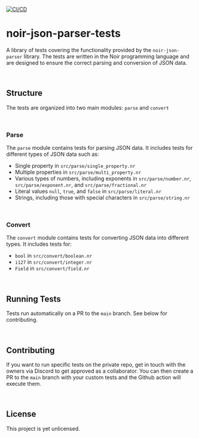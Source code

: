 [![CI/CD](https://github.com/RontoSOFT/noir-json-parser-tests/actions/workflows/main.yml/badge.svg)](https://github.com/RontoSOFT/noir-json-parser-tests/actions/workflows/main.yml)
# noir-json-parser-tests
A library of tests covering the functionality provided by the `noir-json-parser` library. The tests are written in the Noir programming language and are designed to ensure the correct parsing and conversion of JSON data.

<br>

## Structure

The tests are organized into two main modules: `parse` and `convert`

<br>

### Parse

The `parse` module contains tests for parsing JSON data. It includes tests for different types of JSON data such as:

- Single property in `src/parse/single_property.nr`
- Multiple properties in `src/parse/multi_property.nr`
- Various types of numbers, including exponents in `src/parse/number.nr`, `src/parse/exponent.nr`, and `src/parse/fractional.nr`
- Literal values `null`, `true`, and `false` in `src/parse/literal.nr`
- Strings, including those with special characters in `src/parse/string.nr`

<br>

### Convert

The `convert` module contains tests for converting JSON data into different types. It includes tests for:

- `bool` in `src/convert/boolean.nr`
- `i127` in `src/convert/integer.nr`
- `Field` in `src/convert/field.nr`

<br>

## Running Tests

Tests run automatically on a PR to the `main` branch. See below for contributing.

<br>

## Contributing

If you want to run specific tests on the private repo, get in touch with the owners via Discord to get approved as a collaborator. You can then create a PR to the `main` branch with your custom tests and the Github action will execute them.

<br>

## License

This project is yet unlicensed.
